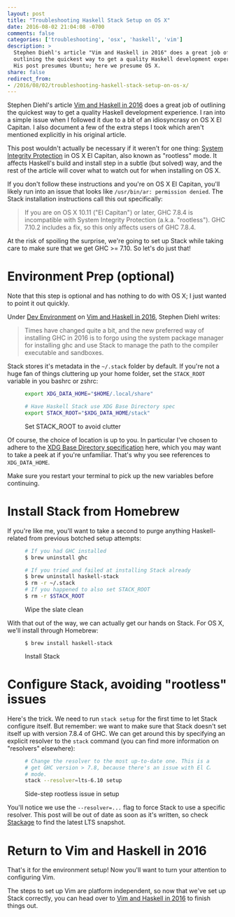 ```yaml
---
layout: post
title: "Troubleshooting Haskell Stack Setup on OS X"
date: 2016-08-02 21:04:08 -0700
comments: false
categories: ['troubleshooting', 'osx', 'haskell', 'vim']
description: >
  Stephen Diehl's article "Vim and Haskell in 2016" does a great job of
  outlining the quickest way to get a quality Haskell development experience.
  His post presumes Ubuntu; here we presume OS X.
share: false
redirect_from:
- /2016/08/02/troubleshooting-haskell-stack-setup-on-os-x/
---
```


Stephen Diehl's article [Vim and Haskell in 2016][vim-and-haskell] does a great
job of outlining the quickest way to get a quality Haskell development
experience. I ran into a simple issue when I followed it due to a bit of an
idiosyncrasy on OS X El Capitan. I also document a few of the extra steps I took
which aren't mentioned explicitly in his original article.

<!-- more -->

This post wouldn't actually be necessary if it weren't for one thing: [System
Integrity Protection][rootless] in OS X El Capitan, also known as "rootless"
mode. It affects Haskell's build and install step in a subtle (but solved) way,
and the rest of the article will cover what to watch out for when installing on
OS X.

If you don't follow these instructions and you're on OS X El Capitan, you'll
likely run into an issue that looks like `/usr/bin/ar: permission denied`. The
Stack installation instructions call this out specifically:

> If you are on OS X 10.11 ("El Capitan") or later, GHC 7.8.4 is incompatible
> with System Integrity Protection (a.k.a. "rootless"). GHC 7.10.2 includes a
> fix, so this only affects users of GHC 7.8.4.

At the risk of spoiling the surprise, we're going to set up Stack while taking
care to make sure that we get GHC >= 7.10. So let's do just that!


# Environment Prep (optional)

Note that this step is optional and has nothing to do with OS X; I just wanted
to point it out quickly.

Under [Dev Environment][dev-environment] on [Vim and Haskell in
2016][vim-and-haskell], Stephen Diehl writes:

> Times have changed quite a bit, and the new preferred way of installing GHC in
> 2016 is to forgo using the system package manager for installing ghc and use
> Stack to manage the path to the compiler executable and sandboxes.

Stack stores it's metadata in the `~/.stack` folder by default. If you're not a
huge fan of things cluttering up your home folder, set the `STACK_ROOT` variable
in you bashrc or zshrc:

<figure>

```{.bash .numberLines}
export XDG_DATA_HOME="$HOME/.local/share"

# Have Haskell Stack use XDG Base Directory spec
export STACK_ROOT="$XDG_DATA_HOME/stack"
```

<figcaption>Set STACK_ROOT to avoid clutter</figcaption>
</figure>

Of course, the choice of location is up to you. In particular I've chosen to
adhere to the [XDG Base Directory specification][xdg] here, which you may want
to take a peek at if you're unfamiliar. That's why you see references to
`XDG_DATA_HOME`.

Make sure you restart your terminal to pick up the new variables before
continuing.


# Install Stack from Homebrew

If you're like me, you'll want to take a second to purge anything
Haskell-related from previous botched setup attempts:

<figure>

```{.bash .numberLines}
# If you had GHC installed
$ brew uninstall ghc

# If you tried and failed at installing Stack already
$ brew uninstall haskell-stack
$ rm -r ~/.stack
# If you happened to also set STACK_ROOT
$ rm -r $STACK_ROOT
```

<figcaption>Wipe the slate clean</figcaption>
</figure>

With that out of the way, we can actually get our hands on Stack. For OS X,
we'll install through Homebrew:

<figure>

```{.console .numberLines}
$ brew install haskell-stack
```

<figcaption>Install Stack</figcaption>
</figure>


# Configure Stack, avoiding "rootless" issues

Here's the trick. We need to run `stack setup` for the first time to let Stack
configure itself. But remember: we want to make sure that Stack doesn't set
itself up with version 7.8.4 of GHC. We can get around this by specifying an
explicit resolver to the `stack` command (you can find more information on
"resolvers" elsewhere):

<figure>

```{.bash .numberLines}
# Change the resolver to the most up-to-date one. This is a hack to ensure that
# get GHC version > 7.8, because there's an issue with El Capitan's rootless
# mode.
stack --resolver=lts-6.10 setup
```

<figcaption>Side-step rootless issue in setup</figcaption>
</figure>

You'll notice we use the `--resolver=...` flag to force Stack to use a specific
resolver. This post will be out of date as soon as it's written, so check
[Stackage][snapshots] to find the latest LTS snapshot.


# Return to Vim and Haskell in 2016

That's it for the environment setup! Now you'll want to turn your attention to
configuring Vim.

The steps to set up Vim are platform independent, so now that we've set up Stack
correctly, you can head over to [Vim and Haskell in 2016][vim-and-haskell] to
finish things out.




[vim-and-haskell]: http://www.stephendiehl.com/posts/vim_2016.html
[dev-environment]: http://www.stephendiehl.com/posts/vim_2016.html#dev-environment
[rootless]: https://support.apple.com/en-us/HT204899
[xdg]: https://wiki.archlinux.org/index.php/XDG_Base_Directory_support
[snapshots]: https://www.stackage.org/snapshots
